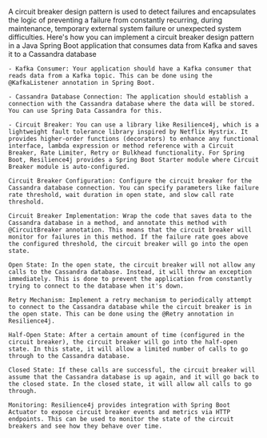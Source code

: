 A circuit breaker design pattern is used to detect failures and encapsulates the logic of preventing a failure from constantly recurring, during maintenance, temporary external system failure or unexpected system difficulties. Here's how you can implement a circuit breaker design pattern in a Java Spring Boot application that consumes data from Kafka and saves it to a Cassandra database 

    - Kafka Consumer: Your application should have a Kafka consumer that reads data from a Kafka topic. This can be done using the @KafkaListener annotation in Spring Boot.

    - Cassandra Database Connection: The application should establish a connection with the Cassandra database where the data will be stored. You can use Spring Data Cassandra for this.

    - Circuit Breaker: You can use a library like Resilience4j, which is a lightweight fault tolerance library inspired by Netflix Hystrix. It provides higher-order functions (decorators) to enhance any functional interface, lambda expression or method reference with a Circuit Breaker, Rate Limiter, Retry or Bulkhead functionality. For Spring Boot, Resilience4j provides a Spring Boot Starter module where Circuit Breaker module is auto-configured.

    Circuit Breaker Configuration: Configure the circuit breaker for the Cassandra database connection. You can specify parameters like failure rate threshold, wait duration in open state, and slow call rate threshold.

    Circuit Breaker Implementation: Wrap the code that saves data to the Cassandra database in a method, and annotate this method with @CircuitBreaker annotation. This means that the circuit breaker will monitor for failures in this method. If the failure rate goes above the configured threshold, the circuit breaker will go into the open state.

    Open State: In the open state, the circuit breaker will not allow any calls to the Cassandra database. Instead, it will throw an exception immediately. This is done to prevent the application from constantly trying to connect to the database when it's down.

    Retry Mechanism: Implement a retry mechanism to periodically attempt to connect to the Cassandra database while the circuit breaker is in the open state. This can be done using the @Retry annotation in Resilience4j.

    Half-Open State: After a certain amount of time (configured in the circuit breaker), the circuit breaker will go into the half-open state. In this state, it will allow a limited number of calls to go through to the Cassandra database.

    Closed State: If these calls are successful, the circuit breaker will assume that the Cassandra database is up again, and it will go back to the closed state. In the closed state, it will allow all calls to go through.

    Monitoring: Resilience4j provides integration with Spring Boot Actuator to expose circuit breaker events and metrics via HTTP endpoints. This can be used to monitor the state of the circuit breakers and see how they behave over time.
